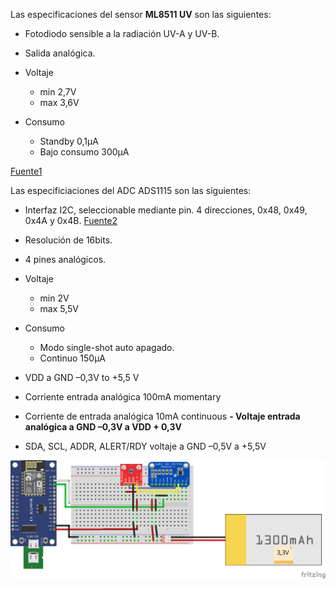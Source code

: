 Las especificaciones del sensor **ML8511 UV** son las siguientes:

- Fotodiodo sensible a la radiación UV-A y UV-B.
- Salida analógica.

- Voltaje  
  - min 2,7V
  - max 3,6V

- Consumo
  - Standby 0,1µA
  - Bajo consumo 300µA
  
[Fuente1](https://learn.sparkfun.com/tutorials/ml8511-uv-sensor-hookup-guide/all)
  
Las especificiaciones del ADC ADS1115 son las siguientes:

- Interfaz I2C, seleccionable mediante pin. 4 direcciones, 0x48, 0x49, 0x4A y 0x4B. [Fuente2](https://programarfacil.com/blog/arduino-blog/ads1115-convertidor-analogico-digital-adc-arduino-esp8266/)
- Resolución de 16bits.
- 4 pines analógicos.

- Voltaje
  - min 2V
  - max 5,5V
- Consumo
  - Modo single-shot auto apagado.
  - Continuo 150µA
  
- VDD a GND –0,3V to +5,5 V
- Corriente entrada analógica 100mA momentary 
- Corriente de entrada analógica 10mA continuous
**- Voltaje entrada analógica  a GND –0,3V a VDD + 0,3V**
- SDA, SCL, ADDR, ALERT/RDY voltaje a GND –0,5V a +5,5V

 ![alt text](https://github.com/RaulMallorca/Estacion_metereologica/blob/master/Sensores/ML8511_ADS1115ADC/ML8511_ADS1115ADC.png)
